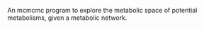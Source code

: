 An mcmcmc program to explore the metabolic space of potential metabolisms, given a metabolic network.